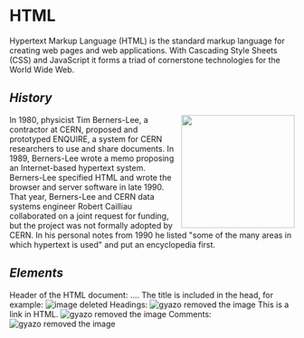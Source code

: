 <html>
<head></head>
<body>
<h1><b>HTML</b></h1>
Hypertext Markup Language (HTML) is the standard markup language for creating web pages and web applications. With Cascading Style Sheets (CSS) and JavaScript it forms a triad of cornerstone technologies for the World Wide Web.
  <h2><i>History</i></h2>
  <img src="http://entrepreneurship.mit.edu/wp-content/uploads/Tim-Berners-Lee-640.jpg" align="right" width="200px" height="200px"/>
In 1980, physicist Tim Berners-Lee, a contractor at CERN, proposed and prototyped ENQUIRE, a system for CERN researchers to use and share documents. In 1989, Berners-Lee wrote a memo proposing an Internet-based hypertext system. Berners-Lee specified HTML and wrote the browser and server software in late 1990. That year, Berners-Lee and CERN data systems engineer Robert Cailliau collaborated on a joint request for funding, but the project was not formally adopted by CERN. In his personal notes from 1990 he listed "some of the many areas in which hypertext is used" and put an encyclopedia first.
<h2><i>Elements</i></h2>
Header of the HTML document: <head>...</head>. The title is included in the head, for example:
<img src="https://i.gyazo.com/25e89d6346fdbca3ea3db771a5541338.png" alt="image deleted" align = "bottom"/>
Headings:
<img src="https://i.gyazo.com/6a2570d1ac83b556d58bae0a35448e31.png" alt="gyazo removed the image" align = "bottom"/>
This is a link in HTML.
<img src="https://i.gyazo.com/be4db7de23b11f9fcd5127e0cfe134ff.png" alt="gyazo removed the image" align = "bottom"/>
Comments:
<img src="https://i.gyazo.com/162e42061b34813624c4b7a9faddafaa.png" alt="gyazo removed the image" align = "bottom"/>
</body>
</html>

